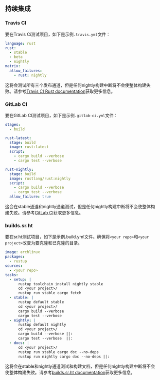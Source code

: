 ## 持续集成

### Travis CI

要在Travis Ci测试项目，如下是示例`.travis.yml`文件：

```yaml
language: rust
rust:
  - stable
  - beta
  - nightly
matrix:
  allow_failures:
    - rust: nightly
```

这将会测试所有三个发布通道，但是任何nightly构建中断将不会使整体构建失败。请参考[Travis CI Rust
documentation](https://docs.travis-ci.com/user/languages/rust/)获取更多信息。

### GitLab CI

要在GitLab CI测试项目，如下是示例`.gitlab-ci.yml`文件：

```yaml
stages:
  - build

rust-latest:
  stage: build
  image: rust:latest
  script:
    - cargo build --verbose
    - cargo test --verbose

rust-nightly:
  stage: build
  image: rustlang/rust:nightly
  script:
    - cargo build --verbose
    - cargo test --verbose
  allow_failure: true
```

这会在stable通道和nightly通道测试，但是任何nightly构建中断将不会使整体构建失败。请参考[GitLab CI](https://docs.gitlab.com/ce/ci/yaml/README.html)获取更多信息。

### builds.sr.ht

要在sr.ht测试项目，如下是示例.build.yml文件。确保将`<your repo>`和`<your project>`改变为要克隆和已克隆的目录。

```yaml
image: archlinux
packages:
  - rustup
sources:
  - <your repo>
tasks:
  - setup: |
      rustup toolchain install nightly stable
      cd <your project>/
      rustup run stable cargo fetch
  - stable: |
      rustup default stable
      cd <your project>/
      cargo build --verbose
      cargo test --verbose
  - nightly: |
      rustup default nightly
      cd <your project>/
      cargo build --verbose ||:
      cargo test --verbose  ||:
  - docs: |
      cd <your project>/
      rustup run stable cargo doc --no-deps
      rustup run nightly cargo doc --no-deps ||:
```

这将会在stable和nightly通道测试和构建文档，但是任何nightly构建中断将不会使整体构建失败。请参考[builds.sr.ht documentation](https://man.sr.ht/builds.sr.ht/)获取更多信息。
